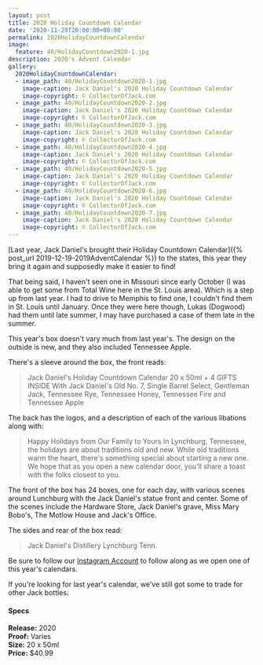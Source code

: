 ```yaml
---
layout: post
title: 2020 Holiday Countdown Calendar
date: '2020-11-29T20:00:00+00:00'
permalink: 2020HolidayCountdownCalendar
image:
  feature: 40/HolidayCountdown2020-1.jpg
description: 2020's Advent Calendar
gallery:
  2020HolidayCountdownCalendar:
  - image_path: 40/HolidayCountdown2020-1.jpg
    image-caption: Jack Daniel's 2020 Holiday Countdown Calendar
    image-copyright: © CollectorOfJack.com
  - image_path: 40/HolidayCountdown2020-2.jpg
    image-caption: Jack Daniel's 2020 Holiday Countdown Calendar
    image-copyright: © CollectorOfJack.com
  - image_path: 40/HolidayCountdown2020-3.jpg
    image-caption: Jack Daniel's 2020 Holiday Countdown Calendar
    image-copyright: © CollectorOfJack.com
  - image_path: 40/HolidayCountdown2020-4.jpg
    image-caption: Jack Daniel's 2020 Holiday Countdown Calendar
    image-copyright: © CollectorOfJack.com
  - image_path: 40/HolidayCountdown2020-5.jpg
    image-caption: Jack Daniel's 2020 Holiday Countdown Calendar
    image-copyright: © CollectorOfJack.com
  - image_path: 40/HolidayCountdown2020-6.jpg
    image-caption: Jack Daniel's 2020 Holiday Countdown Calendar
    image-copyright: © CollectorOfJack.com
  - image_path: 40/HolidayCountdown2020-7.jpg
    image-caption: Jack Daniel's 2020 Holiday Countdown Calendar
    image-copyright: © CollectorOfJack.com
---
```


[Last year, Jack Daniel's brought their Holiday Countdown Calendar]({% post_url 2019-12-19-2019AdventCalendar %}) to the states, this year they bring it again and supposedly make it easier to find!

That being said, I haven't seen one in Missouri since early October (I was able to get some from Total Wine here in the St. Louis area). Which is a step up from last year. I had to drive to Memphis to find one, I couldn't find them in St. Louis until January. Once they were here though, Lukas (Dogwood) had them until late summer, I may have purchased a case of them late in the summer.

This year's box doesn't vary much from last year's. The design on the outside is new, and they also included Tennessee Apple. 

There's a sleeve around the box, the front reads:

> Jack Daniel's Holiday Countdown Calendar 
> 20 x 50ml + 4 GIFTS INSIDE
> With Jack Daniel's Old No. 7, Single Barrel Select, Gentleman Jack, Tennessee Rye, Tennessee Honey, Tennessee Fire and Tennessee Apple

The back has the logos, and a description of each of the various libations along with:

> Happy Holidays from Our Family to Yours
> In Lynchburg, Tennessee, the holidays are about traditions old and new. While old traditions warm the heart, there's something special about starting a new one. We hope that as you open a new calendar door, you'll share a toast with the folks closest to you.

The front of the box has 24 boxes, one for each day, with various scenes around Lunchburg with the Jack Daniel's statue front and center. Some of the scenes include the Hardware Store, Jack Daniel's grave, Miss Mary Bobo's, The Motlow House and Jack's Office. 

The sides and rear of the box read:

> Jack Daniel's Distillery Lynchburg Tenn. 

Be sure to follow our [Instagram Account](https://instagram.com/collectorofjack) to follow along as we open one of this year's calendars.

If you're looking for last year's calendar, we've still got some to trade for other Jack bottles.


#### Specs

**Release:** 2020   
**Proof:** Varies  
**Size:** 20 x 50ml  
**Price:** $40.99  
